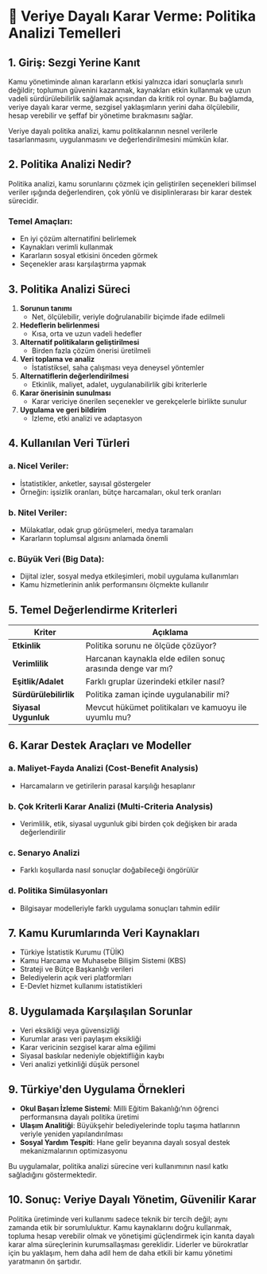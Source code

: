 # 📘 Veriye Dayalı Karar Verme: Politika Analizi Temelleri

## 1. Giriş: Sezgi Yerine Kanıt

Kamu yönetiminde alınan kararların etkisi yalnızca idari sonuçlarla sınırlı değildir; toplumun güvenini kazanmak, kaynakları etkin kullanmak ve uzun vadeli sürdürülebilirlik sağlamak açısından da kritik rol oynar. Bu bağlamda, veriye dayalı karar verme, sezgisel yaklaşımların yerini daha ölçülebilir, hesap verebilir ve şeffaf bir yönetime bırakmasını sağlar.

Veriye dayalı politika analizi, kamu politikalarının nesnel verilerle tasarlanmasını, uygulanmasını ve değerlendirilmesini mümkün kılar.

## 2. Politika Analizi Nedir?

Politika analizi, kamu sorunlarını çözmek için geliştirilen seçenekleri bilimsel veriler ışığında değerlendiren, çok yönlü ve disiplinlerarası bir karar destek sürecidir.

### Temel Amaçları:

- En iyi çözüm alternatifini belirlemek
- Kaynakları verimli kullanmak
- Kararların sosyal etkisini önceden görmek
- Seçenekler arası karşılaştırma yapmak

## 3. Politika Analizi Süreci

1. **Sorunun tanımı**
   - Net, ölçülebilir, veriyle doğrulanabilir biçimde ifade edilmeli
2. **Hedeflerin belirlenmesi**
   - Kısa, orta ve uzun vadeli hedefler
3. **Alternatif politikaların geliştirilmesi**
   - Birden fazla çözüm önerisi üretilmeli
4. **Veri toplama ve analiz**
   - İstatistiksel, saha çalışması veya deneysel yöntemler
5. **Alternatiflerin değerlendirilmesi**
   - Etkinlik, maliyet, adalet, uygulanabilirlik gibi kriterlerle
6. **Karar önerisinin sunulması**
   - Karar vericiye önerilen seçenekler ve gerekçelerle birlikte sunulur
7. **Uygulama ve geri bildirim**
   - İzleme, etki analizi ve adaptasyon

## 4. Kullanılan Veri Türleri

### a. Nicel Veriler:

- İstatistikler, anketler, sayısal göstergeler
- Örneğin: işsizlik oranları, bütçe harcamaları, okul terk oranları

### b. Nitel Veriler:

- Mülakatlar, odak grup görüşmeleri, medya taramaları
- Kararların toplumsal algısını anlamada önemli

### c. Büyük Veri (Big Data):

- Dijital izler, sosyal medya etkileşimleri, mobil uygulama kullanımları
- Kamu hizmetlerinin anlık performansını ölçmekte kullanılır

## 5. Temel Değerlendirme Kriterleri

| Kriter                | Açıklama                                                   |
| --------------------- | ---------------------------------------------------------- |
| **Etkinlik**          | Politika sorunu ne ölçüde çözüyor?                         |
| **Verimlilik**        | Harcanan kaynakla elde edilen sonuç arasında denge var mı? |
| **Eşitlik/Adalet**    | Farklı gruplar üzerindeki etkiler nasıl?                   |
| **Sürdürülebilirlik** | Politika zaman içinde uygulanabilir mi?                    |
| **Siyasal Uygunluk**  | Mevcut hükümet politikaları ve kamuoyu ile uyumlu mu?      |

## 6. Karar Destek Araçları ve Modeller

### a. Maliyet-Fayda Analizi (Cost-Benefit Analysis)

- Harcamaların ve getirilerin parasal karşılığı hesaplanır

### b. Çok Kriterli Karar Analizi (Multi-Criteria Analysis)

- Verimlilik, etik, siyasal uygunluk gibi birden çok değişken bir arada değerlendirilir

### c. Senaryo Analizi

- Farklı koşullarda nasıl sonuçlar doğabileceği öngörülür

### d. Politika Simülasyonları

- Bilgisayar modelleriyle farklı uygulama sonuçları tahmin edilir

## 7. Kamu Kurumlarında Veri Kaynakları

- Türkiye İstatistik Kurumu (TÜİK)
- Kamu Harcama ve Muhasebe Bilişim Sistemi (KBS)
- Strateji ve Bütçe Başkanlığı verileri
- Belediyelerin açık veri platformları
- E-Devlet hizmet kullanımı istatistikleri

## 8. Uygulamada Karşılaşılan Sorunlar

- Veri eksikliği veya güvensizliği
- Kurumlar arası veri paylaşım eksikliği
- Karar vericinin sezgisel karar alma eğilimi
- Siyasal baskılar nedeniyle objektifliğin kaybı
- Veri analizi yetkinliği düşük personel

## 9. Türkiye'den Uygulama Örnekleri

- **Okul Başarı İzleme Sistemi**: Milli Eğitim Bakanlığı’nın öğrenci performansına dayalı politika üretimi
- **Ulaşım Analitiği**: Büyükşehir belediyelerinde toplu taşıma hatlarının veriyle yeniden yapılandırılması
- **Sosyal Yardım Tespiti**: Hane gelir beyanına dayalı sosyal destek mekanizmalarının optimizasyonu

Bu uygulamalar, politika analizi sürecine veri kullanımının nasıl katkı sağladığını göstermektedir.

## 10. Sonuç: Veriye Dayalı Yönetim, Güvenilir Karar

Politika üretiminde veri kullanımı sadece teknik bir tercih değil; aynı zamanda etik bir sorumluluktur. Kamu kaynaklarını doğru kullanmak, topluma hesap verebilir olmak ve yönetişimi güçlendirmek için kanıta dayalı karar alma süreçlerinin kurumsallaşması gereklidir. Liderler ve bürokratlar için bu yaklaşım, hem daha adil hem de daha etkili bir kamu yönetimi yaratmanın ön şartıdır.
